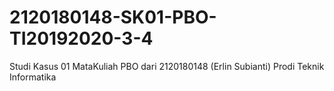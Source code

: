# 2120180148-SK01-PBO-TI20192020-3-4
Studi Kasus 01 MataKuliah PBO dari 2120180148 (Erlin Subianti) Prodi Teknik Informatika
